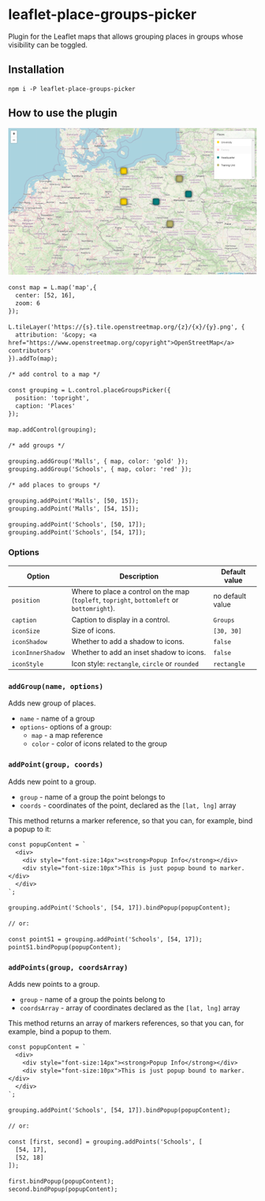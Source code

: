 # leaflet-place-groups-picker

Plugin for the Leaflet maps that allows grouping places in groups whose visibility can be toggled.

## Installation

```
npm i -P leaflet-place-groups-picker
```

## How to use the plugin

<img src="https://github.com/damianc/leaflet-place-groups-picker/blob/main/doc/images/screenshot.png" alt="Example of use of the plugin" />

```
const map = L.map('map',{
  center: [52, 16],
  zoom: 6
});

L.tileLayer('https://{s}.tile.openstreetmap.org/{z}/{x}/{y}.png', {
  attribution: '&copy; <a href="https://www.openstreetmap.org/copyright">OpenStreetMap</a> contributors'
}).addTo(map);

/* add control to a map */

const grouping = L.control.placeGroupsPicker({
  position: 'topright',
  caption: 'Places'
});

map.addControl(grouping);

/* add groups */

grouping.addGroup('Malls', { map, color: 'gold' });
grouping.addGroup('Schools', { map, color: 'red' });

/* add places to groups */

grouping.addPoint('Malls', [50, 15]);
grouping.addPoint('Malls', [54, 15]);

grouping.addPoint('Schools', [50, 17]);
grouping.addPoint('Schools', [54, 17]);
```

### Options

| Option | Description | Default value |
|----|----|----|
| `position` | Where to place a control on the map (`topleft`, `topright`, `bottomleft` or `bottomright`). | no default value |
| `caption` | Caption to display in a control. | `Groups` |
| `iconSize` | Size of icons. | `[30, 30]` |
| `iconShadow` | Whether to add a shadow to icons. | `false` |
| `iconInnerShadow` | Whether to add an inset shadow to icons. | `false` |
| `iconStyle` | Icon style: `rectangle`, `circle` or `rounded` | `rectangle` |

### `addGroup(name, options)`

Adds new group of places.

* `name` - name of a group
* `options`- options of a group:
  * `map` - a map reference
  * `color` - color of icons related to the group

### `addPoint(group, coords)`

Adds new point to a group.

* `group` - name of a group the point belongs to
* `coords` - coordinates of the point, declared as the `[lat, lng]` array

This method returns a marker reference, so that you can, for example, bind a popup to it:

```
const popupContent = `
  <div>
    <div style="font-size:14px"><strong>Popup Info</strong></div>
    <div style="font-size:10px">This is just popup bound to marker.</div>
  </div>
`;

grouping.addPoint('Schools', [54, 17]).bindPopup(popupContent);

// or:

const pointS1 = grouping.addPoint('Schools', [54, 17]);
pointS1.bindPopup(popupContent);
```

### `addPoints(group, coordsArray)`

Adds new points to a group.

* `group` - name of a group the points belong to
* `coordsArray` - array of coordinates declared as the `[lat, lng]` array

This method returns an array of markers references, so that you can, for example, bind a popup to them.

```
const popupContent = `
  <div>
    <div style="font-size:14px"><strong>Popup Info</strong></div>
    <div style="font-size:10px">This is just popup bound to marker.</div>
  </div>
`;

grouping.addPoint('Schools', [54, 17]).bindPopup(popupContent);

// or:

const [first, second] = grouping.addPoints('Schools', [
  [54, 17],
  [52, 18]
]);

first.bindPopup(popupContent);
second.bindPopup(popupContent);
```